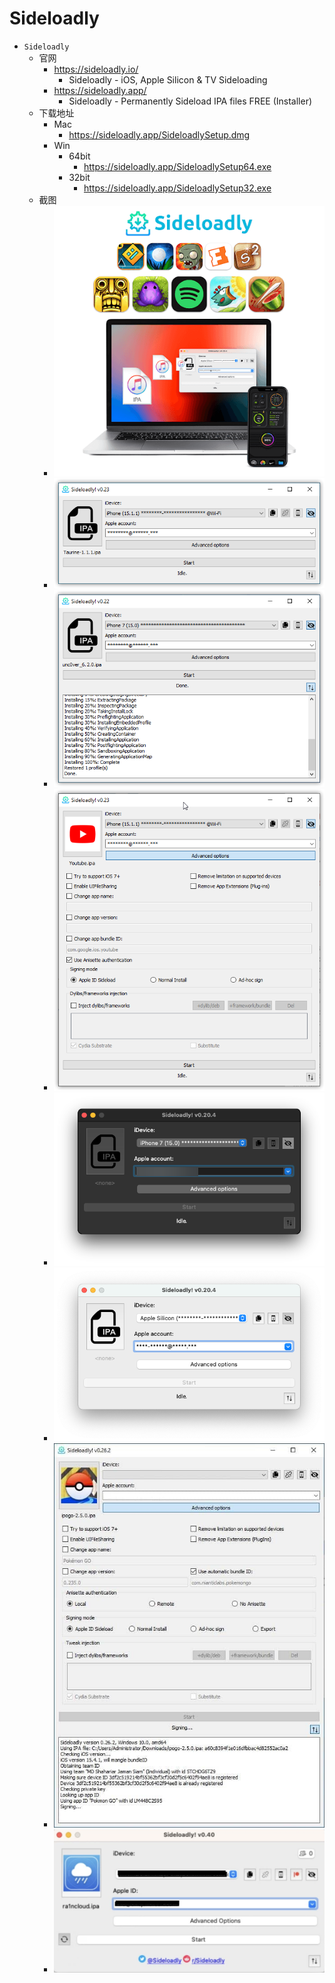 # Sideloadly

* `Sideloadly`
  * 官网
    * https://sideloadly.io/
      * Sideloadly - iOS, Apple Silicon & TV Sideloading
    * https://sideloadly.app/
      * Sideloadly - Permanently Sideload IPA files FREE (Installer)
  * 下载地址
    * Mac
      * https://sideloadly.app/SideloadlySetup.dmg
    * Win
      * 64bit
        * https://sideloadly.app/SideloadlySetup64.exe
      * 32bit
        * https://sideloadly.app/SideloadlySetup32.exe
  * 截图
    * ![sideloadly_example_many_app](../../assets/img/sideloadly_example_many_app.png)
    * ![sideloadly_example](../../assets/img/sideloadly_example.png)
    * ![sideloadly_example_logs](../../assets/img/sideloadly_example_logs.png)
    * ![sideloadly_example_expanded](../../assets/img/sideloadly_example_expanded.png)
    * ![sideloadly_example_macos](../../assets/img/sideloadly_example_macos.png)
    * ![sideloadly_example_macosapplesilicon](../../assets/img/sideloadly_example_macosapplesilicon.png)
    * ![sideloadly_example_download](../../assets/img/sideloadly_example_download.jpg)
    * ![sideloadly_example_040](../../assets/img/sideloadly_example_040.png)
